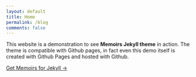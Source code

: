 ```yaml
---
layout: default
title: Home
permalink: /blog
comments: false
---
```


This website is a demonstration to see **Memoirs Jekyll theme** in action. The theme is compatible with Github pages, in fact even this demo itself is created with Github Pages and hosted with Github. 

<a target="_blank" href="https://bootstrapstarter.com/jekyll-theme-memoirs/" class="btn btn-dark"> Get Memoirs for Jekyll &rarr;</a>
